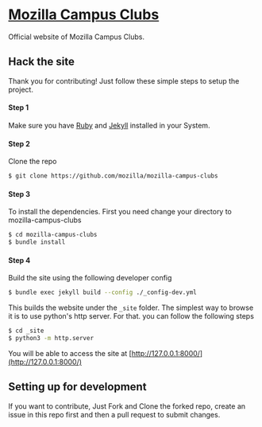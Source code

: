 # [Mozilla Campus Clubs](https://campus.mozilla.community/)

Official website of Mozilla Campus Clubs.

## Hack the site

Thank you for contributing! Just follow these simple steps to setup the project.

#### Step 1
Make sure you have [Ruby](https://www.ruby-lang.org/en/documentation/installation/) and [Jekyll]() installed in your System.

#### Step 2
Clone the repo

```sh
$ git clone https://github.com/mozilla/mozilla-campus-clubs
```

#### Step 3

To install the dependencies. First you need change your directory to mozilla-campus-clubs

```sh
$ cd mozilla-campus-clubs  
$ bundle install
```

#### Step 4

Build the site using the following developer config

```sh
$ bundle exec jekyll build --config ./_config-dev.yml
```

This builds the website under the `_site` folder. The simplest way to browse it is to use python's http server. For that. you can follow the following steps

```sh
$ cd _site
$ python3 -m http.server
```

You will be able to access the site at [http://127.0.0.1:8000/](http://127.0.0.1:8000/)

## Setting up for development
If you want to contribute, Just Fork and Clone the forked repo, create an issue in this repo first and then a pull request to submit changes.
